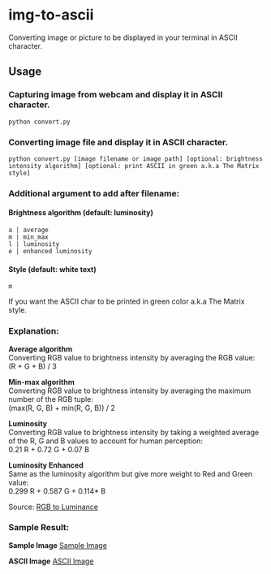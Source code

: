 # img-to-ascii
Converting image or picture to be displayed in your terminal in ASCII character.

## Usage

### Capturing image from webcam and display it in ASCII character.
```
python convert.py
```

### Converting image file and display it in ASCII character.
```
python convert.py [image filename or image path] [optional: brightness intensity algorithm] [optional: print ASCII in green a.k.a The Matrix style]
```

### Additional argument to add after filename:

#### Brightness algorithm (default: luminosity)
```
a | average
m | min_max
l | luminosity
e | enhanced luminosity
```
#### Style (default: white text)
```
m
```
If you want the ASCII char to be printed in green color a.k.a The Matrix style.

### Explanation:

**Average algorithm**  
Converting RGB value to brightness intensity by averaging the RGB value:  
(R + G + B) / 3

**Min-max algorithm**  
Converting RGB value to brightness intensity by averaging the maximum number of the RGB tuple:  
(max(R, G, B) + min(R, G, B)) / 2

**Luminosity**  
Converting RGB value to brightness intensity by taking a weighted average of the R, G and B values to account for human perception:  
0.21 R + 0.72 G + 0.07 B

**Luminosity Enhanced**  
Same as the luminosity algorithm but give more weight to Red and Green value:  
0.299 R + 0.587 G + 0.114* B

Source: [RGB to Luminance](https://stackoverflow.com/questions/596216/formula-to-determine-perceived-brightness-of-rgb-color)

### Sample Result:
**Sample Image**
[Sample Image](./sample_image.jpg)

**ASCII Image**
[ASCII Image](./sample_ascii.png)

